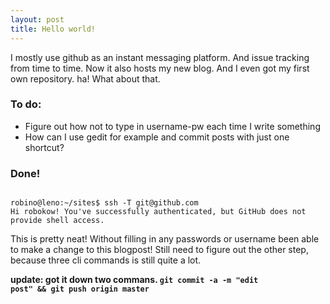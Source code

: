 ```yaml
---
layout: post
title: Hello world!
---
```


I mostly use github as an instant messaging platform. And issue tracking from time to time. Now it also hosts my new blog. And I even got my first own repository. ha! What about that.

<h3>To do:</h3>
<ul><li>Figure out how not to type in username-pw each time I write something</li>
<li>How can I use gedit for example and commit posts with just one shortcut?</li>
</ul>

<h3>Done!</h3>
<code>
robino@leno:~/sites$ ssh -T git@github.com
Hi robokow! You've successfully authenticated, but GitHub does not provide shell access.
</code>

This is pretty neat! Without filling in any passwords or username been able to make a change to this blogpost! Still need to figure out the other step, because three cli commands is still quite a lot.

<strong>update: got it down two commans. <code>git commit -a -m "edit post" && git push origin master</code>
